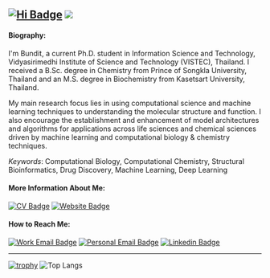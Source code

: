 [![Hi Badge](https://img.shields.io/badge/-Hi%20there!%20(Sa--was--dee)-red?style=for-the-badge)](https://manbaritone.com) 
![](https://komarev.com/ghpvc/?username=manbaritone&style=for-the-badge)
------------------------------
#### Biography:
I'm Bundit, a current Ph.D. student in Information Science and Technology, Vidyasirimedhi Institute of Science and Technology (VISTEC), Thailand. I received a B.Sc. degree in Chemistry from Prince of Songkla University, Thailand and an M.S. degree in Biochemistry from Kasetsart University, Thailand.

My main research focus lies in using computational science and machine learning techniques to understanding the molecular structure and function. I also encourage the establishment and enhancement of model architectures and algorithms for applications across life sciences and chemical sciences driven by machine learning and computational biology & chemistry techniques.

_Keywords_: Computational Biology, Computational Chemistry, Structural Bioinformatics, Drug Discovery, Machine Learning, Deep Learning

#### More Information About Me: 
[![CV Badge](https://img.shields.io/badge/-My%20CV-green?style=for-the-badge)](https://drive.google.com/file/d/1ULhn5BCc0al6qr_uk42ocpTLFTvS7k19/view) 
[![Website Badge](https://img.shields.io/badge/-Website-red?style=for-the-badge)](https://manbaritone.com) 

#### How to Reach Me:
[![Work Email Badge](https://img.shields.io/badge/-Work%20Email-orange?style=for-the-badge)](mailto:bundit.b_s18@vistec.ac.th)
[![Personal Email Badge](https://img.shields.io/badge/-Personal%20Email-brightgreen?style=for-the-badge)](mailto:bundit.b@hotmail.com)
[![Linkedin Badge](https://img.shields.io/badge/-Linkedin-blue?style=for-the-badge&logo=linkedin)](https://www.linkedin.com/in/manbaritone/)

------------------------------
[![trophy](https://github-profile-trophy.vercel.app/?username=manbaritone&column=3&margin-w=15&margin-h=15)](https://github.com/ryo-ma/github-profile-trophy)
![Top Langs](https://github-readme-stats.vercel.app/api/top-langs/?username=manbaritone&layout=compact)
